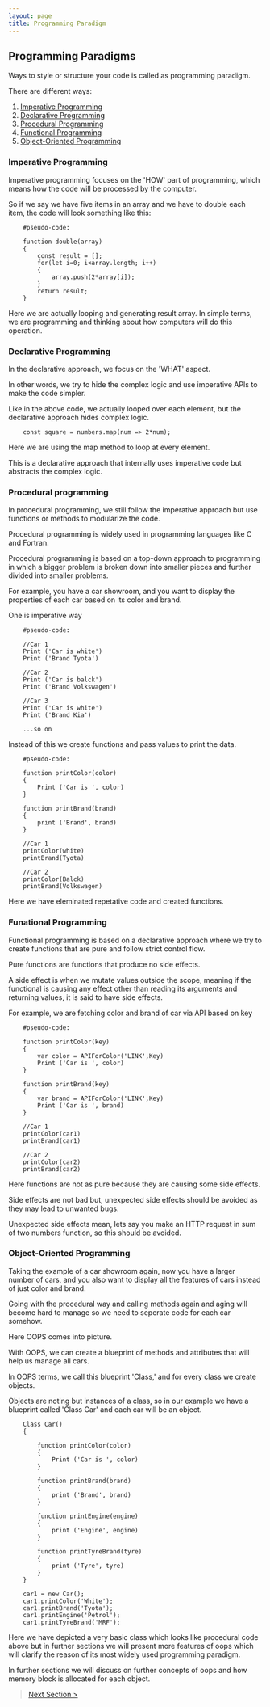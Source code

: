 ```yaml
---
layout: page
title: Programming Paradigm
---
```


## Programming Paradigms
Ways to style or structure your code is called as programming paradigm.  

There are different ways:  
1. [Imperative Programming](#imperative-programming)
2. [Declarative Programming](#declarative-programming)
3. [Procedural Programming](#procedural-programming)
4. [Functional Programming](#funational-programming)
5. [Object-Oriented Programming]()

### Imperative Programming
Imperative programming focuses on the 'HOW' part of programming, which means how the code will be processed by the computer.  

So if we say we have five items in an array and we have to double each item, the code will look something like this:
```
    #pseudo-code: 

    function double(array)
    {
        const result = [];
        for(let i=0; i<array.length; i++)
        {
            array.push(2*array[i]);
        }
        return result;
    }
```
Here we are actually looping and generating result array. In simple terms, we are programming and thinking about how computers will do this operation.

### Declarative Programming 
In the declarative approach, we focus on the 'WHAT' aspect.  

In other words, we try to hide the complex logic and use imperative APIs to make the code simpler.  

Like in the above code, we actually looped over each element, but the declarative approach hides complex logic.  

```
    const square = numbers.map(num => 2*num);
```
Here we are using the map method to loop at every element.  

This is a declarative approach that internally uses imperative code but abstracts the complex logic. 

### Procedural programming  
In procedural programming, we still follow the imperative approach but use functions or methods to modularize the code.  

Procedural programming is widely used in programming languages like C and Fortran.  

Procedural programming is based on a top-down approach to programming in which a bigger problem is broken down into smaller pieces and further divided into smaller problems.  

For example, you have a car showroom, and you want to display the properties of each car based on its color and brand.  

One is imperative way
```
    #pseudo-code: 
    
    //Car 1
    Print ('Car is white')
    Print ('Brand Tyota')

    //Car 2
    Print ('Car is balck')
    Print ('Brand Volkswagen')

    //Car 3
    Print ('Car is white')
    Print ('Brand Kia')

    ...so on

```
Instead of this we create functions and pass values to print the data.

```
    #pseudo-code: 
    
    function printColor(color)
    {
        Print ('Car is ', color)
    }

    function printBrand(brand)
    {
        print ('Brand', brand)
    }

    //Car 1
    printColor(white)
    printBrand(Tyota)

    //Car 2
    printColor(Balck)
    printBrand(Volkswagen)
```

Here we have eleminated repetative code and created functions.  

### Funational Programming
Functional programming is based on a declarative approach where we try to create functions that are pure and follow strict control flow.  

Pure functions are functions that produce no side effects.  

A side effect is when we mutate values outside the scope, meaning if the functional is causing any effect other than reading its arguments and returning values, it is said to have side effects.  

For example, we are fetching color and brand of car via API based on key
```
    #pseudo-code: 
    
    function printColor(key)
    {
        var color = APIForColor('LINK',Key)
        Print ('Car is ', color)
    }

    function printBrand(key)
    {
        var brand = APIForColor('LINK',Key)
        Print ('Car is ', brand)
    }

    //Car 1
    printColor(car1)
    printBrand(car1)

    //Car 2
    printColor(car2)
    printBrand(car2)
```

Here functions are not as pure because they are causing some side effects.  

Side effects are not bad but, unexpected side effects should be avoided as they may lead to unwanted bugs.

Unexpected side effects mean, lets say you make an HTTP request in sum of two numbers function, so this should be avoided.  

### Object-Oriented Programming
Taking the example of a car showroom again, now you have a larger number of cars, and you also want to display all the features of cars instead of just color and brand.  

Going with the procedural way and calling methods again and aging will become hard to manage so we need to seperate code for each car somehow.  

Here OOPS comes into picture.  

With OOPS, we can create a blueprint of methods and attributes that will help us manage all cars.  

In OOPS terms, we call this blueprint 'Class,' and for every class we create objects.  

Objects are noting but instances of a class, so in our example we have a blueprint called 'Class Car' and each car will be an object.

```
    Class Car()
    {

        function printColor(color)
        {
            Print ('Car is ', color)
        }

        function printBrand(brand)
        {
            print ('Brand', brand)
        }

        function printEngine(engine)
        {
            print ('Engine', engine)
        }

        function printTyreBrand(tyre)
        {
            print ('Tyre', tyre)
        }
    }

    car1 = new Car();
    car1.printColor('White');
    car1.printBrand('Tyota');
    car1.printEngine('Petrol');
    car1.printTyreBrand('MRF');
```

Here we have depicted a very basic class which looks like procedural code above but in further sections we will present more features of oops which will clarify the reason of its most widely used programming paradigm.

In further sections we will discuss on further concepts of oops and how memory block is allocated for each object.  

> [Next Section >](oops-basics.md)
